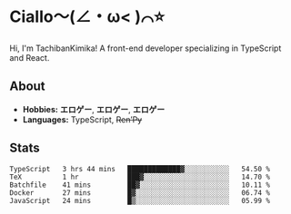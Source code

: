 # Ciallo～(∠・ω< )⌒⭐️

Hi, I'm TachibanKimika! A front-end developer specializing in TypeScript and React.

## About
- **Hobbies:** **エロゲー**, **エロゲー**, **エロゲー**
- **Languages:** TypeScript, ~~Ren’Py~~

## Stats
<!--START_SECTION:waka-->

```text
TypeScript   3 hrs 44 mins   █████████████▓░░░░░░░░░░░   54.50 %
TeX          1 hr            ███▓░░░░░░░░░░░░░░░░░░░░░   14.70 %
Batchfile    41 mins         ██▓░░░░░░░░░░░░░░░░░░░░░░   10.11 %
Docker       27 mins         █▓░░░░░░░░░░░░░░░░░░░░░░░   06.74 %
JavaScript   24 mins         █▒░░░░░░░░░░░░░░░░░░░░░░░   05.99 %
```

<!--END_SECTION:waka-->

<!-- ![Metrics](https://metrics.lecoq.io/TachibanaKimika?template=classic&base.activity=0&base.community=0&base.repositories=0&languages=1&isocalendar=1&isocalendar.duration=half-year&languages.limit=8&languages.sections=most-used&languages.colors=github&languages.threshold=0%25&languages.indepth=false&languages.recent.load=300&languages.recent.days=14&config.timezone=Asia%2FShanghai)
 -->
